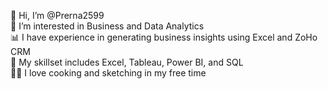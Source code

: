 👋 Hi, I’m @Prerna2599  
👀 I’m interested in Business and Data Analytics  
📊 I have experience in generating business insights using Excel and ZoHo CRM  
🌱 My skillset includes Excel, Tableau, Power BI, and SQL  
🧑‍🍳 I love cooking and sketching in my free time  


<!---
Prerna2599/Prerna2599 is a ✨ special ✨ repository because its `README.md` (this file) appears on your GitHub profile.
You can click the Preview link to take a look at your changes.
--->
